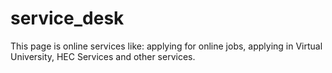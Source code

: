 # service_desk
This page is online services like: applying for online  jobs, applying in Virtual University, HEC Services and other services.
